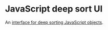 # JavaScript deep sort UI

An [interface for deep sorting JavaScript objects](http://robcrawford.github.io/demos/deepsort/).
